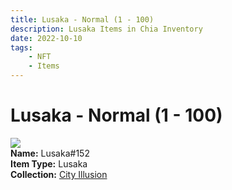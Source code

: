 ```yaml
---
title: Lusaka - Normal (1 - 100)
description: Lusaka Items in Chia Inventory
date: 2022-10-10
tags:
    - NFT
    - Items
---
```


# Lusaka - Normal (1 - 100)
<div class="item_thumbnail">
<img loading="lazy" src="https://3bzgb4mlv6u3h7o2jium5rvq4ktjbc3dr7sowewpuksjalw5si.arweave.net/2HJg8YuvqbP92koozsaw4qaQi2OP5OsSz6KkkC-7dko"><br/>
<div><strong>Name:</strong> Lusaka#152</div>
<div><strong>Item Type:</strong> Lusaka</div>
<div><strong>Collection:</strong> <a href="https://www.spacescan.io/xch/nft/collection/col1lend2dcn558km4wcwta4xnkfv3xpcmlp9kyt0m909emvfxechlyqdl5ndg">City Illusion</a></div>
</div>

